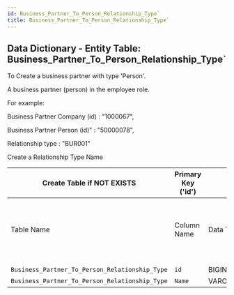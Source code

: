 ```yaml
---
id: Business_Partner_To_Person_Relationship_Type`
title: Business_Partner_To_Person_Relationship_Type`
---
```


## Data Dictionary - Entity Table: Business_Partner_To_Person_Relationship_Type`

To Create a business partner with type 'Person'.

A business partner (person) in the employee role.

For example:

Business Partner Company (id) : "1000067",

Business Partner Person (id)" : "50000078",

Relationship type : "BUR001"

Create a Relationship Type Name


| Create Table if NOT EXISTS| Primary Key ('id')|.|ENGINE = InnoDB|
|---|---|---|---|
|Table Name | Column Name| Data Type|PK Primary Key, NN-Not Null, Null|
||
|`Business_Partner_To_Person_Relationship_Type`|`id` |BIGINT(12) |PK, NN|
|`Business_Partner_To_Person_Relationship_Type`|`Name`|VARCHAR(45)| NULL|
